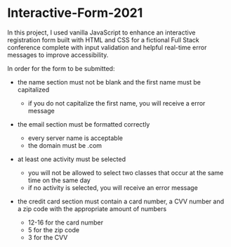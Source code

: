 # Interactive-Form-2021
 In this project, I used vanilla JavaScript to enhance an interactive registration form built with HTML and CSS for a fictional Full Stack conference complete with input validation and helpful real-time error messages to improve accessibility.

 In order for the form to be submitted:
  - the name section must not be blank and the first name must be capitalized
    - if you do not capitalize the first name, you will receive a error message 

  - the email section must be formatted correctly 
    - every server name is acceptable
    - the domain must be .com

  - at least one activity must be selected 
    - you will not be allowed to select two classes that occur at the same time on the same day
    - if no activity is selected, you will receive an error message

  - the credit card section must contain a card number, a CVV number and a zip code with the appropriate amount of numbers 
    - 12-16 for the card number
    - 5 for the zip code
    - 3 for the CVV

 


